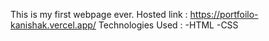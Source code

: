 This is my first webpage ever. 
Hosted link : https://portfoilo-kanishak.vercel.app/
Technologies Used :
-HTML
-CSS
